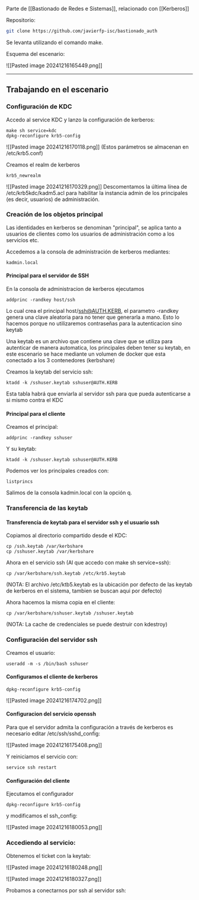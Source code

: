 Parte de [[Bastionado de Redes e Sistemas]], relacionado con [[Kerberos]]

Repositorio:

``` bash
git clone https://github.com/javierfp-isc/bastionado_auth
```

Se levanta utilizando el comando make.

Esquema del escenario:

![[Pasted image 20241216165449.png]]

---

## Trabajando en el escenario

### Configuración de KDC
Accedo al service KDC y lanzo la configuración de kerberos:

```
make sh service=kdc
dpkg-reconfigure krb5-config
```

![[Pasted image 20241216170118.png]]
(Estos parámetros se almacenan en /etc/krb5.conf)

Creamos el realm de kerberos

```
krb5_newrealm
```

![[Pasted image 20241216170329.png]]
Descomentamos la última línea de /etc/krb5kdc/kadm5.acl para habilitar la instancia admin de los principales (es decir, usuarios) de administración.

### Creación de los objetos principal

Las identidades en kerberos se denominan "principal", se aplica tanto a usuarios de clientes como los usuarios de administración como a los servicios etc.

Accedemos a la consola de administración de kerberos mediantes:

```
kadmin.local
```

#### Principal para el servidor de SSH

En la consola de administracion de kerberos ejecutamos 

```
addprinc -randkey host/ssh
```

Lo cual crea el principal host/ssh@AUTH.KERB, el parametro -randkey genera una clave aleatoria para no tener que generarla a mano. Esto lo hacemos porque no utilizaremos contraseñas para la autenticacion sino keytab

Una keytab es un archivo que contiene una clave que se utiliza para autenticar de manera automatica, los principales deben tener su keytab, en este escenario se hace mediante un volumen de docker que esta conectado a los 3 contenedores (kerbshare)

Creamos la keytab del servicio ssh:

```
ktadd -k /sshuser.keytab sshuser@AUTH.KERB
```

Esta tabla habrá que enviarla al servidor ssh para que pueda autenticarse a si mismo contra el KDC

#### Principal para el cliente

Creamos el principal:

```
addprinc -randkey sshuser
```

Y su keytab:

```
ktadd -k /sshuser.keytab sshuser@AUTH.KERB
```

Podemos ver los principales creados con:

```
listprincs
```

Salimos de la consola kadmin.local con la opción q.

### Transferencia de las keytab

#### Transferencia de keytab para el servidor ssh y el usuario ssh

Copiamos al directorio compartido desde el KDC:

```
cp /ssh.keytab /var/kerbshare
cp /sshuser.keytab /var/kerbshare
```

Ahora en el servicio ssh (Al que accedo con make sh service=ssh):

```
cp /var/kerbshare/ssh.keytab /etc/krb5.keytab
```

(NOTA: El archivo /etc/ktb5.keytab es la ubicación por defecto de las keytab de kerberos en el sistema, tambien se buscan aqui por defecto)

Ahora hacemos la misma copia en el cliente:

```
cp /var/kerbshare/sshuser.keytab /sshuser.keytab
```

(NOTA: La cache de credenciales se puede destruir con kdestroy)

### Configuración del servidor ssh

Creamos el usuario:

```
useradd -m -s /bin/bash sshuser
```

#### Configuramos el cliente de kerberos

```
dpkg-reconfigure krb5-config
```

![[Pasted image 20241216174702.png]]

#### Configuracion del servicio openssh

Para que el servidor admita la configuración a través de kerberos es necesario editar /etc/ssh/sshd_config:

![[Pasted image 20241216175408.png]]

Y reiniciamos el servicio con:

```
service ssh restart
```

#### Configuración del cliente

Ejecutamos el configurador

```
dpkg-reconfigure krb5-config
```

y modificamos el ssh_config:

![[Pasted image 20241216180053.png]]

### Accediendo al servicio:

Obtenemos el ticket con la keytab:

![[Pasted image 20241216180248.png]]

![[Pasted image 20241216180327.png]]

Probamos a conectarnos por ssh al servidor ssh:

